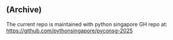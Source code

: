 ## (Archive)
The current repo is maintained with python singapore GH repo at: https://github.com/pythonsingapore/pyconsg-2025
